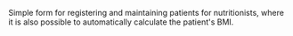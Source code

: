 Simple form for registering and maintaining patients for nutritionists, where it is also possible to automatically calculate the patient's BMI.
